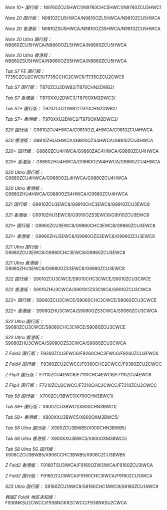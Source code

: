 *Note 10+ 国行版：*
N9760ZCU5HWC1/N9760CHC5HWC1/N9760ZCU5HWC1

*Note 20 国行版：*
N9810ZCU5HWCA/N9810OZL5HWCA/N9810ZCU5HWCA

*Note 20 香港版：*
N9810ZSU5HWCA/N9810OZS5HWCA/N9810ZCU5HWCA

*Note 20 Ultra 国行版：*
N9860ZCU5HWCA/N9860OZL5HWCA/N9860ZCU5HWCA

*Note 20 Ultra 香港版：*
N9860ZSU5HWCA/N9860OZS5HWCA/N9860ZCU5HWCA

*Tab S7 FE 国行版：*
T735CZCU2CWC5/T735CCHC2CWC5/T735CZCU2CWC5

*Tab S7 国行版：*
T870ZCU2DWB2/T870CHN2DWB2/

*Tab S7 香港版：*
T870XXU2DWC3/T870OXM2DWC3/

*Tab S7+ 国行版：*
T970ZCU2DWB2/T970CHN2DWB2/

*Tab S7+ 香港版：*
T970XXU2DWC2/T970OXM2DWC2/

*S20 国行版：*
G9810ZCU4HWCA/G9810OZL4HWCA/G9810ZCU4HWCA

*S20 香港版：*
G9810ZHU4HWCA/G9810OZS4HWCA/G9810ZCU4HWCA

*S20+ 国行版：*
G9860ZCU4HWCA/G9860ZAC4HWCA/G9860ZCU4HWCA

*S20+ 香港版：*
G9860ZHU4HWCA/G9860OZW4HWCA/G9860ZCU4HWCA

*S20 Ultra 国行版：*
G9880ZCU4HWCA/G9880OZL4HWCA/G9880ZCU4HWCA

*S20 Ultra 香港版：*
G9880ZHU4HWCA/G9880OZS4HWCA/G9880ZCU4HWCA

*S21 国行版：*
G9910ZCU3EWC8/G9910CHC3EWC8/G9910ZCU3EWC8

*S21 香港版：*
G9910ZHU3EWC8/G9910OZS3EWC8/G9910ZCU3EWC8

*S21+ 国行版：*
G9960ZCU3EWC8/G9960CHC3EWC8/G9960ZCU3EWC8

*S21+ 香港版：*
G9960ZHU3EWC8/G9960OZS3EWC8/G9960ZCU3EWC8

*S21 Ultra 国行版：*
G9980ZCU3EWC8/G9980CHC3EWC8/G9980ZCU3EWC8

*S21 Ultra 香港版：*
G9980ZHU3EWC8/G9980OZS3EWC8/G9980ZCU3EWC8

*S22 国行版：*
S9010ZCU3CWCE/S9010CHC3CWCE/S9010ZCU3CWCE

*S22 香港版：*
S9010ZHU3CWCA/S9010OZS3CWCA/S9010ZCU3CWCA

*S22+ 国行版：*
S9060ZCU3CWCE/S9060CHC3CWCE/S9060ZCU3CWCE

*S22+ 香港版：*
S9060ZHU3CWCA/S9060OZS3CWCA/S9060ZCU3CWCA

*S22 Ultra 国行版：*
S9080ZCU3CWCE/S9080CHC3CWCE/S9080ZCU3CWCE

*S22 Ultra 香港版：*
S9080ZHU3CWCA/S9080OZS3CWCA/S9080ZCU3CWCA

*Z Fold3 国行版：*
F9260ZCU3FWC6/F9260CHC3FWC6/F9260ZCU3FWC6

*Z Fold4 国行版：*
F9360ZCU2CWCC/F9360CHC2CWCC/F9360ZCU2CWCC

*Z Flip3 国行版：*
F7110ZCU4EWC6/F7110CHC4EWC6/F7110ZCU4EWC6

*Z Flip4 国行版：*
F7210ZCU2CWCC/F7210CHC2CWCC/F7210ZCU2CWCC

*Tab S8 国行版：*
X700ZCU3BWC1/X700CHN3BWC1/

*Tab S8+ 国行版：*
X800ZCU3BWC1/X800CHN3BWC1/

*Tab S8+ 香港版：*
X800XXU3BWC5/X800OXM3BWC5/

*Tab S8 Ultra 国行版：*
X900ZCU3BWB5/X900CHN3BWB5/

*Tab S8 Ultra 香港版：*
X900XXU3BWC5/X900OXM3BWC5/

*Tab S8 Ultra 5G 国行版：*
X906CZCU3BWB5/X906CCHC3BWB5/X906CZCU3BWB5

*Z Fold2 香港版：*
F9160TSU3IWCA/F9160OZW3IWCA/F9160ZCU3IWCA

*Z Fold2 国行版：*
F9160ZCU3IWCA/F9160CHC3IWCA/F9160ZCU3IWCA

*S23 Ultra 国行版：*
S9180ZCU1AWC9/S9180CHC1AWC9/S9180ZCU1AWC9

*韩版Z Fold4 地区未知版：*
F936NKSU2CWCC/F936NOKR2CWCC/F936NKSU2CWCA

